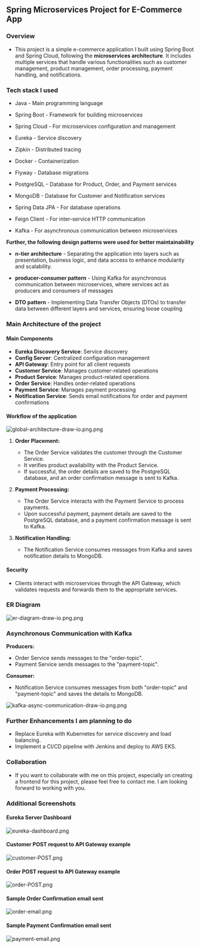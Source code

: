 ## Spring Microservices Project for E-Commerce App

### Overview

* This project is a simple e-commerce application I built using Spring Boot and Spring Cloud, following the **microservices architecture**. It includes multiple services that handle various functionalities such as customer management, product management, order processing, payment handling, and notifications.


### Tech stack I used

* Java - Main programming language

* Spring Boot - Framework for building microservices
* Spring Cloud - For microservices configuration and management

* Eureka - Service discovery
* Zipkin - Distributed tracing
* Docker - Containerization

* Flyway - Database migrations
* PostgreSQL - Database for Product, Order, and Payment services
* MongoDB - Database for Customer and Notification services
* Spring Data JPA - For database operations

* Feign Client - For inter-service HTTP communication
* Kafka - For asynchronous communication between microservices

**Further, the following design patterns were used for better maintainability**

  * **n-tier architecture** -  Separating the application into layers such as presentation, business logic, and data access to enhance modularity and scalability.

  * **producer-consumer pattern** - Using Kafka for asynchronous communication between microservices, where services act as producers and consumers of messages

  * **DTO pattern** -  Implementing Data Transfer Objects (DTOs) to transfer data between different layers and services, ensuring loose coupling


### Main Architecture of the project

#### Main Components

* **Eureka Discovery Service**: Service discovery
* **Config Server**: Centralized configuration management
* **API Gateway**: Entry point for all client requests
* **Customer Service**: Manages customer-related operations
* **Product Service**: Manages product-related operations
* **Order Service**: Handles order-related operations
* **Payment Service**: Manages payment processing
* **Notification Service**: Sends email notifications for order and payment confirmations


#### Workflow of the application

![global-architecture-draw-io.png.png](helper-diagrams%2Fglobal-architecture-draw-io.png.png)

1) **Order Placement:**
   * The Order Service validates the customer through the Customer Service.
   * It verifies product availability with the Product Service.
   * If successful, the order details are saved to the PostgreSQL database, and an order confirmation message is sent to Kafka.

2) **Payment Processing:**
   * The Order Service interacts with the Payment Service to process payments.
   * Upon successful payment, payment details are saved to the PostgreSQL database, and a payment confirmation message is sent to Kafka.

3) **Notification Handling:**
   * The Notification Service consumes messages from Kafka and saves notification details to MongoDB.

#### Security
  * Clients interact with microservices through the API Gateway, which validates requests and forwards them to the appropriate services.

### ER Diagram

![er-diagram-draw-io.png.png](helper-diagrams%2Fer-diagram-draw-io.png.png)

### Asynchronous Communication with Kafka

**Producers:**
  * Order Service sends messages to the "order-topic".
  * Payment Service sends messages to the "payment-topic".

**Consumer:**
  * Notification Service consumes messages from both "order-topic" and "payment-topic" and saves the details to MongoDB.

![kafka-async-communication-draw-io.png.png](helper-diagrams%2Fkafka-async-communication-draw-io.png.png)


### Further Enhancements I am planning to do

* Replace Eureka with Kubernetes for service discovery and load balancing.
* Implement a CI/CD pipeline with Jenkins and deploy to AWS EKS.

### Collaboration

* If you want to collaborate with me on this project, especially on creating a frontend for this project, please feel free to contact me. I am looking forward to working with you. 

### Additional Screenshots

#### Eureka Server Dashboard

![eureka-dashboard.png](helper-diagrams%2Feureka-dashboard.png)

#### Customer POST request to API Gateway example 

![customer-POST.png](helper-diagrams%2Fcustomer-POST.png)

#### Order POST request to API Gateway example

![order-POST.png](helper-diagrams%2Forder-POST.png)

#### Sample Order Confirmation email sent

![order-email.png](helper-diagrams%2Forder-email.png)

#### Sample Payment Confirmation email sent

![payment-email.png](helper-diagrams%2Fpayment-email.png)